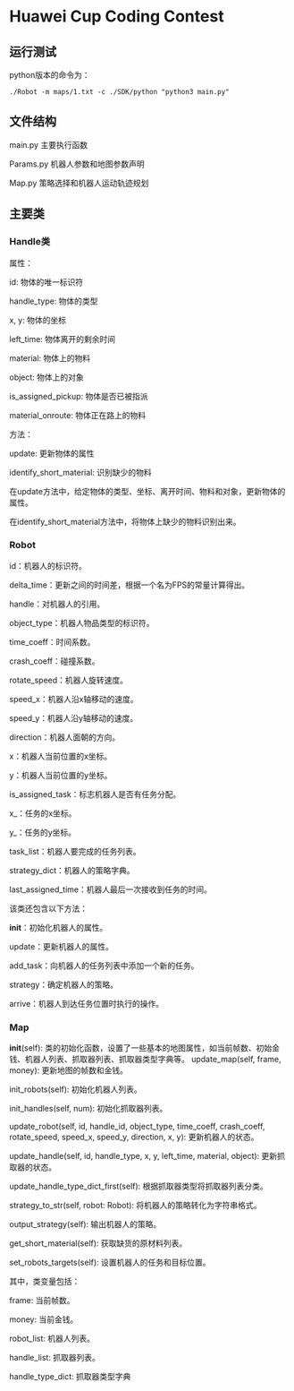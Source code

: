 # Huawei Cup Coding Contest

## 运行测试

python版本的命令为：

```shell
./Robot -m maps/1.txt -c ./SDK/python "python3 main.py"
```

## 文件结构

main.py
主要执行函数

Params.py
机器人参数和地图参数声明

Map.py
策略选择和机器人运动轨迹规划

## 主要类

### Handle类

属性：

id: 物体的唯一标识符

handle_type: 物体的类型

x, y: 物体的坐标

left_time: 物体离开的剩余时间

material: 物体上的物料

object: 物体上的对象

is_assigned_pickup: 物体是否已被指派

material_onroute: 物体正在路上的物料

方法：

update: 更新物体的属性

identify_short_material: 识别缺少的物料

在update方法中，给定物体的类型、坐标、离开时间、物料和对象，更新物体的属性。

在identify_short_material方法中，将物体上缺少的物料识别出来。

### Robot

id：机器人的标识符。

delta_time：更新之间的时间差，根据一个名为FPS的常量计算得出。

handle：对机器人的引用。

object_type：机器人物品类型的标识符。

time_coeff：时间系数。

crash_coeff：碰撞系数。

rotate_speed：机器人旋转速度。

speed_x：机器人沿x轴移动的速度。

speed_y：机器人沿y轴移动的速度。

direction：机器人面朝的方向。

x：机器人当前位置的x坐标。

y：机器人当前位置的y坐标。

is_assigned_task：标志机器人是否有任务分配。

x_：任务的x坐标。

y_：任务的y坐标。

task_list：机器人要完成的任务列表。

strategy_dict：机器人的策略字典。

last_assigned_time：机器人最后一次接收到任务的时间。

该类还包含以下方法：

__init__：初始化机器人的属性。

update：更新机器人的属性。

add_task：向机器人的任务列表中添加一个新的任务。

strategy：确定机器人的策略。

arrive：机器人到达任务位置时执行的操作。

### Map

__init__(self): 类的初始化函数，设置了一些基本的地图属性，如当前帧数、初始金钱、机器人列表、抓取器列表、抓取器类型字典等。
update_map(self, frame, money): 更新地图的帧数和金钱。

init_robots(self): 初始化机器人列表。

init_handles(self, num): 初始化抓取器列表。

update_robot(self, id, handle_id, object_type, time_coeff, crash_coeff, rotate_speed, speed_x, speed_y, direction, x, y): 更新机器人的状态。

update_handle(self, id, handle_type, x, y, left_time, material, object): 更新抓取器的状态。

update_handle_type_dict_first(self): 根据抓取器类型将抓取器列表分类。

strategy_to_str(self, robot: Robot): 将机器人的策略转化为字符串格式。

output_strategy(self): 输出机器人的策略。

get_short_material(self): 获取缺货的原材料列表。

set_robots_targets(self): 设置机器人的任务和目标位置。

其中，类变量包括：

frame: 当前帧数。

money: 当前金钱。

robot_list: 机器人列表。

handle_list: 抓取器列表。

handle_type_dict: 抓取器类型字典
